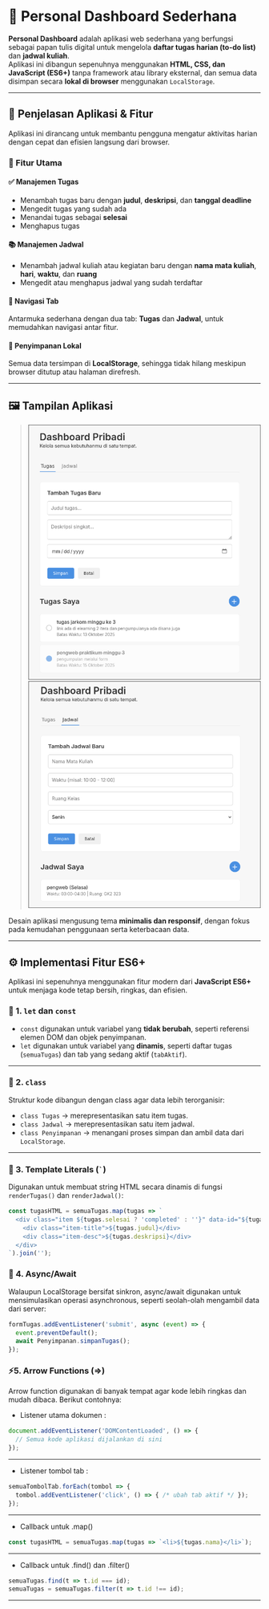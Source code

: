 # 🧭 Personal Dashboard Sederhana

**Personal Dashboard** adalah aplikasi web sederhana yang berfungsi sebagai papan tulis digital untuk mengelola **daftar tugas harian (to-do list)** dan **jadwal kuliah**.  
Aplikasi ini dibangun sepenuhnya menggunakan **HTML, CSS, dan JavaScript (ES6+)** tanpa framework atau library eksternal, dan semua data disimpan secara **lokal di browser** menggunakan `LocalStorage`.

---

## 🧩 Penjelasan Aplikasi & Fitur

Aplikasi ini dirancang untuk membantu pengguna mengatur aktivitas harian dengan cepat dan efisien langsung dari browser.

### 🎯 Fitur Utama

#### ✅ Manajemen Tugas
- Menambah tugas baru dengan **judul**, **deskripsi**, dan **tanggal deadline**  
- Mengedit tugas yang sudah ada  
- Menandai tugas sebagai **selesai**  
- Menghapus tugas  

#### 📚 Manajemen Jadwal
- Menambah jadwal kuliah atau kegiatan baru dengan **nama mata kuliah**, **hari**, **waktu**, dan **ruang**  
- Mengedit atau menghapus jadwal yang sudah terdaftar  

#### 🧭 Navigasi Tab
Antarmuka sederhana dengan dua tab: **Tugas** dan **Jadwal**, untuk memudahkan navigasi antar fitur.

#### 💾 Penyimpanan Lokal
Semua data tersimpan di **LocalStorage**, sehingga tidak hilang meskipun browser ditutup atau halaman direfresh.

---

## 🖼️ Tampilan Aplikasi

> ![Screenshot Aplikasi](assets/screenshot_20251024_215520.png)
> ![Screenshot Aplikasi](assets/screenshot_20251024_215601.png)


Desain aplikasi mengusung tema **minimalis dan responsif**, dengan fokus pada kemudahan penggunaan serta keterbacaan data.

---

## ⚙️ Implementasi Fitur ES6+

Aplikasi ini sepenuhnya menggunakan fitur modern dari **JavaScript ES6+** untuk menjaga kode tetap bersih, ringkas, dan efisien.

### 🧱 1. `let` dan `const`
- `const` digunakan untuk variabel yang **tidak berubah**, seperti referensi elemen DOM dan objek penyimpanan.
- `let` digunakan untuk variabel yang **dinamis**, seperti daftar tugas (`semuaTugas`) dan tab yang sedang aktif (`tabAktif`).

---

### 🧩 2. `class`
Struktur kode dibangun dengan class agar data lebih terorganisir:
- `class Tugas` → merepresentasikan satu item tugas.  
- `class Jadwal` → merepresentasikan satu item jadwal.  
- `class Penyimpanan` → menangani proses simpan dan ambil data dari `LocalStorage`.

---

### 🧾 3. Template Literals (`` ` ``)
Digunakan untuk membuat string HTML secara dinamis di fungsi `renderTugas()` dan `renderJadwal()`:

```js
const tugasHTML = semuaTugas.map(tugas => `
  <div class="item ${tugas.selesai ? 'completed' : ''}" data-id="${tugas.id}">
    <div class="item-title">${tugas.judul}</div>
    <div class="item-desc">${tugas.deskripsi}</div>
  </div>
`).join('');
```
### 🔄 4. Async/Await

Walaupun LocalStorage bersifat sinkron, async/await digunakan untuk mensimulasikan operasi asynchronous, seperti seolah-olah mengambil data dari server:
```js
formTugas.addEventListener('submit', async (event) => {
  event.preventDefault();
  await Penyimpanan.simpanTugas();
});
```
### ⚡5. Arrow Functions (=>)

Arrow function digunakan di banyak tempat agar kode lebih ringkas dan mudah dibaca. Berikut contohnya:

- Listener utama dokumen : 
```js
document.addEventListener('DOMContentLoaded', () => {
  // Semua kode aplikasi dijalankan di sini
});
```
---
- Listener tombol tab :
```js
semuaTombolTab.forEach(tombol => {
  tombol.addEventListener('click', () => { /* ubah tab aktif */ });
});

```
---
- Callback untuk .map()
```js
const tugasHTML = semuaTugas.map(tugas => `<li>${tugas.nama}</li>`);

```
---
- Callback untuk .find() dan .filter()
```js
semuaTugas.find(t => t.id === id);
semuaTugas = semuaTugas.filter(t => t.id !== id);

```
---
